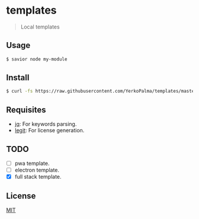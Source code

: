 templates
=========

> Local templates

## Usage

```bash
$ savior node my-module
```

## Install

```bash
$ curl -fs https://raw.githubusercontent.com/YerkoPalma/templates/master/install | sh
```

## Requisites

- [jq][jq]: For keywords parsing.
- [legit][legit]: For license generation.

## TODO

- [ ] pwa template.
- [ ] electron template.
- [x] full stack template.

## License
[MIT](/license)

[jq]: https://stedolan.github.io/jq/
[legit]: https://github.com/captainsafia/legit
